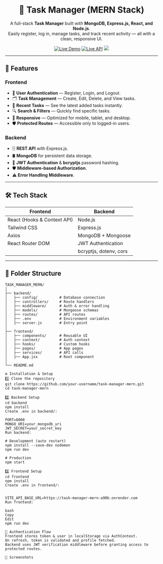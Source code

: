 <h1 align="center">📝 Task Manager (MERN Stack)</h1>

<p align="center">
A full-stack <b>Task Manager</b> built with <b>MongoDB, Express.js, React, and Node.js</b>.<br>
Easily register, log in, manage tasks, and track recent activity — all with a clean, responsive UI.
</p>

<p align="center">
  <a href="https://task-manager-mern-flame.vercel.app"><img src="https://img.shields.io/badge/Frontend-Live%20Demo-blue?style=for-the-badge&logo=react" alt="Live Demo"></a>
  <a href="https://task-manager-mern-a90b.onrender.com"><img src="https://img.shields.io/badge/Backend-Live%20API-green?style=for-the-badge&logo=node.js" alt="Live API"></a>
  <img src="https://img.shields.io/badge/License-MIT-orange?style=for-the-badge">
</p>

---

## 🚀 Features

### **Frontend**
- 🔐 **User Authentication** — Register, Login, and Logout.
- 🗂 **Task Management** — Create, Edit, Delete, and View tasks.
- 📅 **Recent Tasks** — See the latest added tasks instantly.
- 🔍 **Search & Filters** — Quickly find specific tasks.
- 📱 **Responsive** — Optimized for mobile, tablet, and desktop.
- 🛡 **Protected Routes** — Accessible only to logged-in users.

### **Backend**
- 🗄 **REST API** with Express.js.
- 🛢 **MongoDB** for persistent data storage.
- 🔑 **JWT Authentication** & **bcryptjs** password hashing.
- 🛡 **Middleware-based Authorization**.
- ⚠ **Error Handling Middleware**.

---

## 🛠 Tech Stack

| **Frontend** | **Backend** |
|--------------|-------------|
| React (Hooks & Context API) | Node.js |
| Tailwind CSS | Express.js |
| Axios | MongoDB + Mongoose |
| React Router DOM | JWT Authentication |
|  | bcryptjs, dotenv, cors |

---

## 📂 Folder Structure

```plaintext
TASK_MANAGER_MERN/
│
├── backend/
│   ├── config/          # Database connection
│   ├── controllers/     # Route handlers
│   ├── middleware/      # Auth & error handling
│   ├── models/          # Mongoose schemas
│   ├── routes/          # API routes
│   ├── .env             # Environment variables
│   ├── server.js        # Entry point
│
├── frontend/
│   ├── components/      # Reusable UI
│   ├── context/         # Auth context
│   ├── hooks/           # Custom hooks
│   ├── pages/           # App pages
│   ├── services/        # API calls
│   ├── App.jsx          # Root component
│
└── README.md

⚙ Installation & Setup
1️⃣ Clone the repository
git clone https://github.com/your-username/task-manager-mern.git
cd task-manager-mern

2️⃣ Backend Setup
cd backend
npm install
Create .env in backend/:

PORT=8000
MONGO_URI=your_mongodb_uri
JWT_SECRET=your_secret_key
Run backend:

# Development (auto restart)
npm install --save-dev nodemon
npm run dev

# Production
npm start

3️⃣ Frontend Setup
cd frontend
npm install
Create .env in frontend/:


VITE_API_BASE_URL=https://task-manager-mern-a90b.onrender.com
Run frontend:

bash
Copy
Edit
npm run dev

🔑 Authentication Flow
Frontend stores token & user in localStorage via AuthContext.
On refresh, token is validated and profile fetched.
Backend uses JWT verification middleware before granting access to protected routes.

📸 Screenshots
